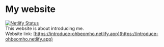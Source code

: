 # My website

[![Netlify Status](https://api.netlify.com/api/v1/badges/a860af10-4bd8-4ab5-99ff-4586e9a83d8f/deploy-status)](https://app.netlify.com/sites/introduce-ohbeomho/deploys)  
This website is about introducing me.  
Website link: [https://introduce-ohbeomho.netlify.app](https://introduce-ohbeomho.netlify.app)
